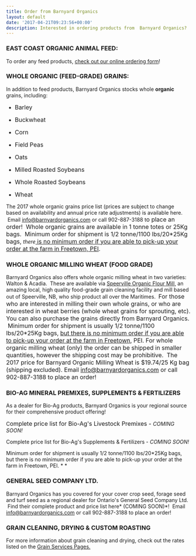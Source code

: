 ```yaml
---
title: Order from Barnyard Organics
layout: default
date: '2017-04-21T09:23:56+00:00'
description: Interested in ordering products from  Barnyard Organics?
---
```



### EAST COAST ORGANIC ANIMAL FEED:


To order any feed products, [check out our online ordering form](https://scottgallant.github.io/barnyard-organics/order/)!


### WHOLE ORGANIC (FEED-GRADE) GRAINS:


In addition to feed products, Barnyard Organics stocks whole **organic** grains, including:


* <span style="font-size: 1rem;">Barley</span>

* <span style="font-size: 1rem;">Buckwheat</span>

* <span style="font-size: 1rem;">Corn</span>

* <span style="font-size: 1rem;">Field Peas</span>

* <span style="font-size: 1rem;">Oats</span>

* <span style="font-size: 1rem;">Milled Roasted Soybeans</span>

* <span style="font-size: 1rem;">Whole Roasted Soybeans</span>

* <span style="font-size: 1rem;">Wheat</span>


The 2017 whole organic grains price list (prices are subject to change based on availability and annual price rate adjustments) is available here.  Email [info@barnyardorganics.com](info@barnyardorganics.com) or call 902-887-3188 t<span style="font-size: 1rem;">o place an order! &nbsp;Whole organic grains are available in 1 tonne totes or 25Kg bags. &nbsp;Minimum order for shipment is 1/2 tonne/1100 lbs/20*25Kg bags,&nbsp;</span>*there*<span style="font-size: 1rem;"><u>&nbsp;is no minimum order if you are able to pick-up your order at the farm in Freetown, PEI</u>.</span>


### WHOLE ORGANIC MILLING WHEAT (FOOD GRADE)


Barnyard Organics also offers whole organic milling wheat in two varieties:   Walton & Acadia.  These are available via [Speerville Organic Flour Mill](http://www.speervilleflourmill.ca), an amazing local, high quality food-grade grain cleaning facility and mill based out of Speerville, NB, who ship product all over the Maritimes.  <span style="font-size: 1rem;">For those who are interested in milling their own whole grains, or who are interested in wheat berries (whole wheat grains for sprouting, etc). You can also purchase the grains directly from Barnyard Organics. &nbsp;</span><span style="font-size: 1rem;">Minimum order for shipment is usually 1/2 tonne/1100 lbs/20*25Kg bags, <u>but there is no minimum order if you are able to pick-up your order at the farm in Freetown</u>, PEI.  For whole organic milling wheat&nbsp;</span><span style="font-size: 1rem;">(only)&nbsp;</span><span style="font-size: 1rem;">the order can be shipped in smaller quantities, however the shipping cost may be prohibitive.</span><span style="font-size: 1rem;">&nbsp; The 2017 price for Barnyard Organic Milling Wheat is $19.74/25 Kg bag (shipping excluded).&nbsp;</span><span style="font-size: 1rem;">Email <a href="info@barnyardorganics.com">info@barnyardorganics.com</a>&nbsp;</span><span style="font-size: 1rem;">or call 902-887-3188&nbsp;</span><span style="font-size: 1rem;">to place an order!</span>


### BIO-AG MINERAL PREMIXES, SUPPLEMENTS & FERTILIZERS


As a dealer for Bio-Ag products, Barnyard Organics is your regional source for their comprehensive product offering!


C<span style="font-size: 1rem;">omplete price list for Bio-Ag's Livestock Premixes - </span>*COMING SOON!*


Complete price list for Bio-Ag's Supplements & Fertilizers - *COMING SOON!*


Minimum order for shipment is usually 1/2 tonne/1100 lbs/20*25Kg bags, but there is no minimum order if you are able to pick-up your order at the farm in Freetown, PEI. *
*


### GENERAL SEED COMPANY LTD.


Barnyard Organics has you covered for your cover crop seed, forage seed and turf seed as a regional dealer for Ontario's General Seed Company Ltd.  Find their complete product and price list here* (COMING SOON)*!  Email  [info@barnyardorganics.com](info@barnyardorganics.com) or call 902-887-3188 to place an order!


### GRAIN CLEANING, DRYING & CUSTOM ROASTING


For more information about grain cleaning and drying, check out the rates listed on the [Grain Services Pages.](https://scottgallant.github.io/barnyard-organics/services/grain-cleaning-drying)